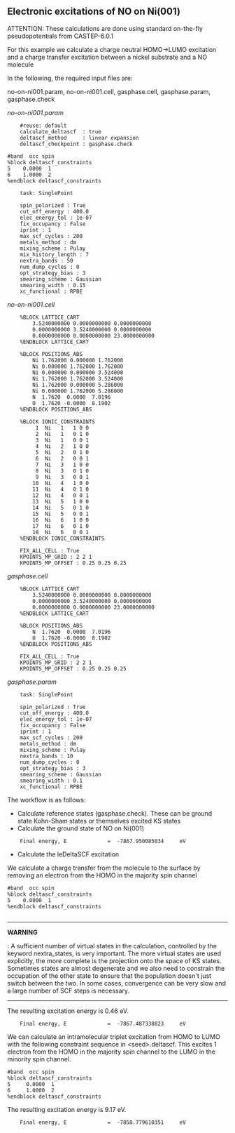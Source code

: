 
## Electronic excitations of NO on Ni(001)

ATTENTION: These calculations are done using standard on-the-fly
pseudopotentials from CASTEP-6.0.1

For this example we calculate a charge neutral HOMO-\>LUMO excitation
and a charge transfer excitation between a nickel substrate and a NO
molecule

In the following, the required input files are:

no-on-ni001.param, no-on-ni001.cell, 
gasphase.cell, gasphase.param, gasphase.check

*no-on-ni001.param*

```
    #reuse: default
    calculate_deltascf  : true
    deltascf_method     : linear expansion
    deltascf_checkpoint : gasphase.check
    
#band  occ spin
%block deltascf_constraints
5    0.0000  1
6    1.0000  2
%endblock deltascf_constraints
 
    task: SinglePoint

    spin_polarized : True
    cut_off_energy : 400.0
    elec_energy_tol : 1e-07
    fix_occupancy : False
    iprint : 1
    max_scf_cycles : 200
    metals_method : dm
    mixing_scheme : Pulay
    mix_history_length : 7
    nextra_bands : 50
    num_dump_cycles : 0
    opt_strategy_bias : 3
    smearing_scheme : Gaussian
    smearing_width : 0.15
    xc_functional : RPBE
```

*no-on-ni001.cell*

```
    %BLOCK LATTICE_CART
        3.5240000000 0.0000000000 0.0000000000
        0.0000000000 3.5240000000 0.0000000000
        0.0000000000 0.0000000000 23.0000000000
    %ENDBLOCK LATTICE_CART

    %BLOCK POSITIONS_ABS
        Ni 1.762000 0.000000 1.762000
        Ni 0.000000 1.762000 1.762000
        Ni 0.000000 0.000000 3.524000
        Ni 1.762000 1.762000 3.524000
        Ni 1.762000 0.000000 5.286000
        Ni 0.000000 1.762000 5.286000
        N  1.7620  0.0000  7.0196
        O  1.7620 -0.0000  8.1902
    %ENDBLOCK POSITIONS_ABS

    %BLOCK IONIC_CONSTRAINTS
         1  Ni   1   1 0 0
         2  Ni   1   0 1 0
         3  Ni   1   0 0 1
         4  Ni   2   1 0 0
         5  Ni   2   0 1 0
         6  Ni   2   0 0 1
         7  Ni   3   1 0 0
         8  Ni   3   0 1 0
         9  Ni   3   0 0 1
        10  Ni   4   1 0 0
        11  Ni   4   0 1 0
        12  Ni   4   0 0 1
        13  Ni   5   1 0 0
        14  Ni   5   0 1 0
        15  Ni   5   0 0 1
        16  Ni   6   1 0 0
        17  Ni   6   0 1 0
        18  Ni   6   0 0 1
    %ENDBLOCK IONIC_CONSTRAINTS

    FIX_ALL_CELL : True
    KPOINTS_MP_GRID : 2 2 1
    KPOINTS_MP_OFFSET : 0.25 0.25 0.25
```

*gasphase.cell*

```
    %BLOCK LATTICE_CART
        3.5240000000 0.0000000000 0.0000000000
        0.0000000000 3.5240000000 0.0000000000
        0.0000000000 0.0000000000 23.0000000000
    %ENDBLOCK LATTICE_CART

    %BLOCK POSITIONS_ABS
        N  1.7620  0.0000  7.0196
        O  1.7620 -0.0000  8.1902
    %ENDBLOCK POSITIONS_ABS

    FIX_ALL_CELL : True
    KPOINTS_MP_GRID : 2 2 1
    KPOINTS_MP_OFFSET : 0.25 0.25 0.25
```

*gasphase.param*

```
    task: SinglePoint

    spin_polarized : True
    cut_off_energy : 400.0
    elec_energy_tol : 1e-07
    fix_occupancy : False
    iprint : 1
    max_scf_cycles : 200
    metals_method : dm
    mixing_scheme : Pulay
    nextra_bands : 10
    num_dump_cycles : 0
    opt_strategy_bias : 3
    smearing_scheme : Gaussian
    smearing_width : 0.1
    xc_functional : RPBE
```

The workflow is as follows:

-   Calculate reference states (gasphase.check). These can be ground
    state Kohn-Sham states or themselves excited KS states
-   Calculate the ground state of NO on Ni(001)


```
    Final energy, E             =  -7867.950085034     eV
```

-   Calculate the leDeltaSCF excitation

We calculate a charge transfer from the molecule to the surface by
removing an electron from the HOMO in the majority spin channel

```
#band  occ spin
%block deltascf_constraints
5    0.0000  1
%endblock deltascf_constraints
 
```

------------------------------------------------------------------------

**WARNING**

:   A sufficient number of virtual states in the calculation, controlled
    by the keyword nextra_states, is very important. The more virtual
    states are used explicitly, the more complete is the projection onto
    the space of KS states. Sometimes states are almost degenerate and
    we also need to constrain the occupation of the other state to
    ensure that the population doesn\'t just switch between the two. In
    some cases, convergence can be very slow and a large number of SCF
    steps is necessary.

------------------------------------------------------------------------

The resulting excitation energy is 0.46 eV.

```
    Final energy, E             =  -7867.487338823     eV
```

We can calculate an intramolecular triplet excitation from HOMO to LUMO
with the following constraint sequence in \<seed\>.deltascf. This
excites 1 electron from the HOMO in the majority spin channel to the
LUMO in the minority spin channel.

```
#band  occ spin
%block deltascf_constraints
5     0.0000  1
6     1.0000  2
%endblock deltascf_constraints
```

The resulting excitation energy is 9.17 eV.

```
    Final energy, E             =  -7858.779610351     eV
```

